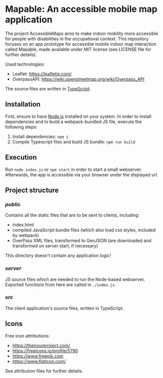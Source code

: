 # Mapable: An accessible mobile map application

The project AccessibleMaps aims to make indoor mobility more accessible for people with disabilities in the occupational context. This repository focuses on an app prototype for accessible mobile indoor map interaction called Mapable, made available under MIT license (see LICENSE file for further details).

Used technologies:

* Leaflet: https://leafletjs.com/
* OverpassAPI: https://wiki.openstreetmap.org/wiki/Overpass_API

The source files are written in [TypeScript](https://www.typescriptlang.org/).

## Installation

First, ensure to have [Node.js](https://nodejs.org/en/) installed on your system. In order to install dependencies and
to build a webpack-bundled JS file, execute the following steps:

1. Install dependencies: `npm i`
2. Compile Typescript files and build JS bundle: `npm run build`

## Execution

Run `node index.js` or `npm start` in order to start a small webserver. Afterwards, the app is accessible via your
browser under the displayed url.

## Project structure

### _public_

Contains all the static files that are to be sent to clients, including:

* index.html
* compiled JavaScript bundle files (which also load css styles, included by webpack)
* OverPass XML files, transformed to GeoJSON (are downloaded and transformed on server start, if necessary)

This directory doesn't contain any application logic!

### _server_

JS source files which are needed to run the Node-based webserver. Exported functions from here are called in `./index.js`.

### _src_

The client application's source files, written in TypeScript.

## Icons
Free icon attributions:
* https://thenounproject.com/
* https://freeicons.io/profile/5790
* https://www.freepik.com
* https://www.flaticon.com/

See attribution files for further details.

